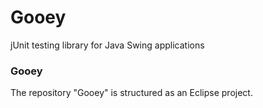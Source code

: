 Gooey
=====

jUnit testing library for Java Swing applications

<h3>Gooey</h3>
<p>The repository "Gooey" is structured as an Eclipse project. 
